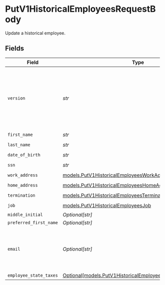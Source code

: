 # PutV1HistoricalEmployeesRequestBody

Update a historical employee.


## Fields

| Field                                                                                                                                                             | Type                                                                                                                                                              | Required                                                                                                                                                          | Description                                                                                                                                                       |
| ----------------------------------------------------------------------------------------------------------------------------------------------------------------- | ----------------------------------------------------------------------------------------------------------------------------------------------------------------- | ----------------------------------------------------------------------------------------------------------------------------------------------------------------- | ----------------------------------------------------------------------------------------------------------------------------------------------------------------- |
| `version`                                                                                                                                                         | *str*                                                                                                                                                             | :heavy_check_mark:                                                                                                                                                | The current version of the object. See the [versioning guide](https://docs.gusto.com/embedded-payroll/docs/idempotency) for information on how to use this field. |
| `first_name`                                                                                                                                                      | *str*                                                                                                                                                             | :heavy_check_mark:                                                                                                                                                | N/A                                                                                                                                                               |
| `last_name`                                                                                                                                                       | *str*                                                                                                                                                             | :heavy_check_mark:                                                                                                                                                | N/A                                                                                                                                                               |
| `date_of_birth`                                                                                                                                                   | *str*                                                                                                                                                             | :heavy_check_mark:                                                                                                                                                | N/A                                                                                                                                                               |
| `ssn`                                                                                                                                                             | *str*                                                                                                                                                             | :heavy_check_mark:                                                                                                                                                | N/A                                                                                                                                                               |
| `work_address`                                                                                                                                                    | [models.PutV1HistoricalEmployeesWorkAddress](../models/putv1historicalemployeesworkaddress.md)                                                                    | :heavy_check_mark:                                                                                                                                                | N/A                                                                                                                                                               |
| `home_address`                                                                                                                                                    | [models.PutV1HistoricalEmployeesHomeAddress](../models/putv1historicalemployeeshomeaddress.md)                                                                    | :heavy_check_mark:                                                                                                                                                | N/A                                                                                                                                                               |
| `termination`                                                                                                                                                     | [models.PutV1HistoricalEmployeesTermination](../models/putv1historicalemployeestermination.md)                                                                    | :heavy_check_mark:                                                                                                                                                | N/A                                                                                                                                                               |
| `job`                                                                                                                                                             | [models.PutV1HistoricalEmployeesJob](../models/putv1historicalemployeesjob.md)                                                                                    | :heavy_check_mark:                                                                                                                                                | N/A                                                                                                                                                               |
| `middle_initial`                                                                                                                                                  | *Optional[str]*                                                                                                                                                   | :heavy_minus_sign:                                                                                                                                                | N/A                                                                                                                                                               |
| `preferred_first_name`                                                                                                                                            | *Optional[str]*                                                                                                                                                   | :heavy_minus_sign:                                                                                                                                                | N/A                                                                                                                                                               |
| `email`                                                                                                                                                           | *Optional[str]*                                                                                                                                                   | :heavy_minus_sign:                                                                                                                                                | Optional. If provided, the email address will be saved to the employee.                                                                                           |
| `employee_state_taxes`                                                                                                                                            | [Optional[models.PutV1HistoricalEmployeesEmployeeStateTaxes]](../models/putv1historicalemployeesemployeestatetaxes.md)                                            | :heavy_minus_sign:                                                                                                                                                | N/A                                                                                                                                                               |